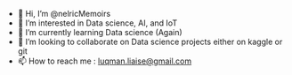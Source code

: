 - 👋 Hi, I’m @nelricMemoirs
- 👀 I’m interested in Data science, AI, and IoT
- 🌱 I’m currently learning Data science (Again)
- 💞️ I’m looking to collaborate on Data science projects either on kaggle or git
- 📫 How to reach me : luqman.liaise@gmail.com

<!---
nelricMemoirs/nelricMemoirs is a ✨ special ✨ repository because its `README.md` (this file) appears on your GitHub profile.
You can click the Preview link to take a look at your changes.
--->
